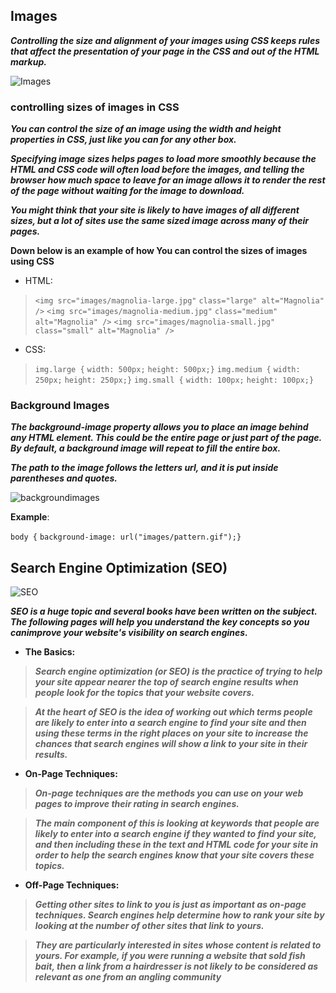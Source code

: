 ## Images

***Controlling the size and alignment of your images using CSS keeps rules that affect the presentation of your page in the CSS and out of the HTML markup.***

![Images](https://lh3.googleusercontent.com/proxy/nyQNutVNBKr_cYsVreiG04ZkOO4TtDSdHYUpswBGhMRQwJnPn9WvgJb8ya5XfKG4hCVMl5C-iVe3bN24izfpbjRyH-DQeKqhGDGcrDdRNS13i-tP9jo)


### controlling sizes of images in CSS

***You can control the size of an image using the width and height properties in CSS, just like you can for any other box.***


***Specifying image sizes helps pages to load more smoothly because the HTML and CSS code will often load before the images, and telling the browser how much space to leave for an image allows it to render the rest of the page without waiting for the image to download.***


***You might think that your site is likely to have images of all different sizes, but a lot of sites use the same sized image across many of their pages.***



**Down below is an example of how You can control the sizes of images using CSS**

* HTML: 


> `<img src="images/magnolia-large.jpg"`
 `class="large" alt="Magnolia" />`
> `<img src="images/magnolia-medium.jpg"`
 `class="medium" alt="Magnolia" />`
> `<img src="images/magnolia-small.jpg"`
 `class="small" alt="Magnolia" />`


* CSS:

> `img.large {`
`width: 500px;`
`height: 500px;}`
`img.medium {`
`width: 250px;`
`height: 250px;}`
`img.small {`
`width: 100px;`
`height: 100px;}`


### Background Images

***The background-image property allows you to place an image behind any HTML element. This could be the entire page or just part of the page. By default, a background image will repeat to fill the entire box.***

***The path to the image follows the letters url, and it is put inside parentheses and quotes.***

![backgroundimages](https://slideplayer.com/6058550/20/images/slide_1.jpg)

**Example**:

`body {`
`background-image: url("images/pattern.gif");}`







## Search Engine Optimization (SEO)


![SEO](https://www.oberlo.com/media/1603954182-seo-article-header.png?fit=max&fm=jpg&w=1824)



***SEO is a huge topic and several books have been written on the subject. The following pages will help you understand the key concepts so you canimprove your website's visibility on search engines.***


* **The Basics:** 



>***Search engine optimization (or SEO) is the practice of trying to help your site appear nearer the top of search engine results when people look for the topics that your website covers.***

>***At the heart of SEO is the idea of working out which terms people are likely to enter into a search engine to find your site and then using these terms in the right places on your site to increase the chances that search engines will show a link to your site in their results.***


* **On-Page Techniques:** 



>***On-page techniques are the methods you can use on your web pages to improve their rating in search engines.***

>***The main component of this is looking at keywords that people are likely to enter into a search engine if they wanted to find your site, and then including these in the text and HTML code for your site in order to help the search engines know that your site covers these topics.***



* **Off-Page Techniques:** 


>***Getting other sites to link to you is just as important as on-page techniques. Search engines help determine how to rank your site by looking at the number of other sites that link to yours.***

>***They are particularly interested in sites whose content is related to yours. For example, if you were running a website that sold fish bait, then a link from a hairdresser is not likely to be considered as relevant as one from an angling community***
